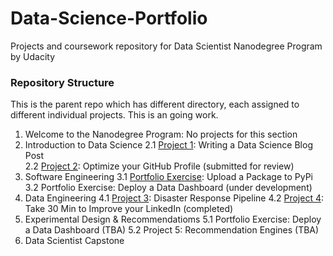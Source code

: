 # Data-Science-Portfolio
Projects and coursework repository for Data Scientist Nanodegree Program by Udacity

### Repository Structure
This is the parent repo which has different directory, each assigned to different individual projects. This is an going work. 

1. Welcome to the Nanodegree Program: No projects for this section
2. Introduction to Data Science
  2.1 [Project 1](https://github.com/rezaabdullah/data_science_portfolio/tree/master/Project_1): Writing a Data Science Blog Post  
  2.2 [Project 2](https://github.com/rezaabdullah/data_science_portfolio): Optimize your GitHub Profile (submitted for review)
3. Software Engineering
  3.1 [Portfolio Exercise](https://github.com/rezaabdullah/data_science_portfolio/tree/master/Package_Portfolio): Upload a Package to PyPi
  3.2 Portfolio Exercise: Deploy a Data Dashboard (under development)
4. Data Engineering
  4.1 [Project 3](https://github.com/rezaabdullah/data_science_portfolio/tree/master/disaster_response_pipeline): Disaster Response Pipeline
  4.2 [Project 4](https://www.linkedin.com/in/airreza): Take 30 Min to Improve your LinkedIn (completed)
5. Experimental Design & Recommendatioms
  5.1 Portfolio Exercise: Deploy a Data Dashboard (TBA)
  5.2 Project 5: Recommendation Engines (TBA)
6. Data Scientist Capstone
